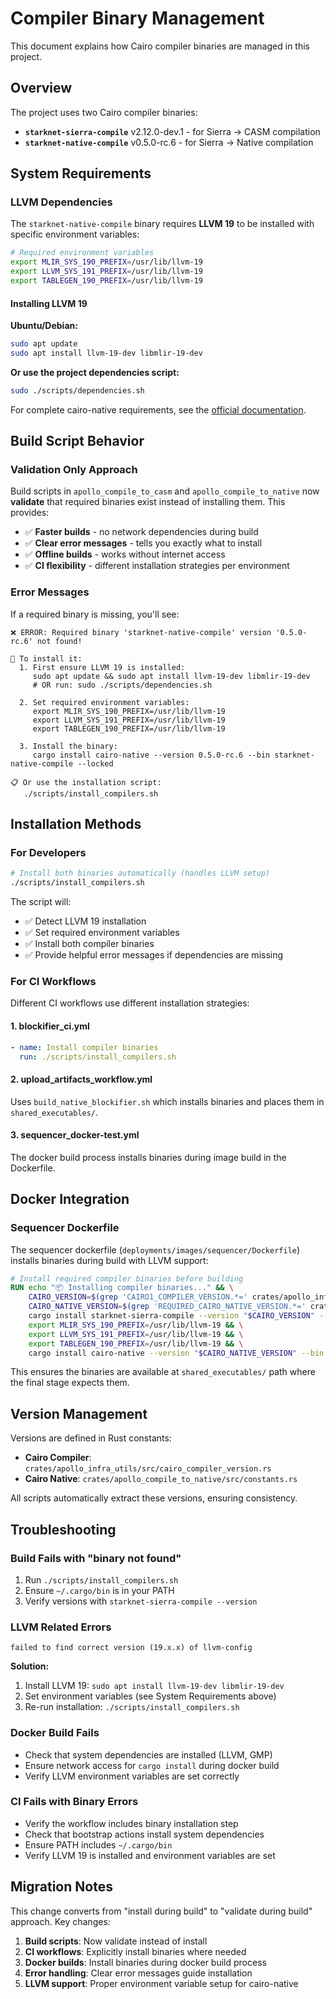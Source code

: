 # Compiler Binary Management

This document explains how Cairo compiler binaries are managed in this project.

## Overview

The project uses two Cairo compiler binaries:
- **`starknet-sierra-compile`** v2.12.0-dev.1 - for Sierra → CASM compilation
- **`starknet-native-compile`** v0.5.0-rc.6 - for Sierra → Native compilation

## System Requirements

### LLVM Dependencies

The `starknet-native-compile` binary requires **LLVM 19** to be installed with specific environment variables:

```bash
# Required environment variables
export MLIR_SYS_190_PREFIX=/usr/lib/llvm-19
export LLVM_SYS_191_PREFIX=/usr/lib/llvm-19
export TABLEGEN_190_PREFIX=/usr/lib/llvm-19
```

#### Installing LLVM 19

**Ubuntu/Debian:**
```bash
sudo apt update
sudo apt install llvm-19-dev libmlir-19-dev
```

**Or use the project dependencies script:**
```bash
sudo ./scripts/dependencies.sh
```

For complete cairo-native requirements, see the [official documentation](https://github.com/lambdaclass/cairo_native/blob/main/README.md).

## Build Script Behavior

### Validation Only Approach

Build scripts in `apollo_compile_to_casm` and `apollo_compile_to_native` now **validate** that required binaries exist instead of installing them. This provides:

- ✅ **Faster builds** - no network dependencies during build
- ✅ **Clear error messages** - tells you exactly what to install
- ✅ **Offline builds** - works without internet access
- ✅ **CI flexibility** - different installation strategies per environment

### Error Messages

If a required binary is missing, you'll see:

```
❌ ERROR: Required binary 'starknet-native-compile' version '0.5.0-rc.6' not found!

🔧 To install it:
  1. First ensure LLVM 19 is installed:
     sudo apt update && sudo apt install llvm-19-dev libmlir-19-dev
     # OR run: sudo ./scripts/dependencies.sh

  2. Set required environment variables:
     export MLIR_SYS_190_PREFIX=/usr/lib/llvm-19
     export LLVM_SYS_191_PREFIX=/usr/lib/llvm-19
     export TABLEGEN_190_PREFIX=/usr/lib/llvm-19

  3. Install the binary:
     cargo install cairo-native --version 0.5.0-rc.6 --bin starknet-native-compile --locked

📋 Or use the installation script:
   ./scripts/install_compilers.sh
```

## Installation Methods

### For Developers

```bash
# Install both binaries automatically (handles LLVM setup)
./scripts/install_compilers.sh
```

The script will:
- ✅ Detect LLVM 19 installation
- ✅ Set required environment variables
- ✅ Install both compiler binaries
- ✅ Provide helpful error messages if dependencies are missing

### For CI Workflows

Different CI workflows use different installation strategies:

#### 1. blockifier_ci.yml
```yaml
- name: Install compiler binaries
  run: ./scripts/install_compilers.sh
```

#### 2. upload_artifacts_workflow.yml
Uses `build_native_blockifier.sh` which installs binaries and places them in `shared_executables/`.

#### 3. sequencer_docker-test.yml
The docker build process installs binaries during image build in the Dockerfile.

## Docker Integration

### Sequencer Dockerfile

The sequencer dockerfile (`deployments/images/sequencer/Dockerfile`) installs binaries during build with LLVM support:

```dockerfile
# Install required compiler binaries before building
RUN echo "📦 Installing compiler binaries..." && \
    CAIRO_VERSION=$(grep 'CAIRO1_COMPILER_VERSION.*=' crates/apollo_infra_utils/src/cairo_compiler_version.rs | sed 's/.*"\(.*\)".*/\1/') && \
    CAIRO_NATIVE_VERSION=$(grep 'REQUIRED_CAIRO_NATIVE_VERSION.*=' crates/apollo_compile_to_native/src/constants.rs | sed 's/.*"\(.*\)".*/\1/') && \
    cargo install starknet-sierra-compile --version "$CAIRO_VERSION" --locked && \
    export MLIR_SYS_190_PREFIX=/usr/lib/llvm-19 && \
    export LLVM_SYS_191_PREFIX=/usr/lib/llvm-19 && \
    export TABLEGEN_190_PREFIX=/usr/lib/llvm-19 && \
    cargo install cairo-native --version "$CAIRO_NATIVE_VERSION" --bin starknet-native-compile --locked
```

This ensures the binaries are available at `shared_executables/` path where the final stage expects them.

## Version Management

Versions are defined in Rust constants:

- **Cairo Compiler**: `crates/apollo_infra_utils/src/cairo_compiler_version.rs`
- **Cairo Native**: `crates/apollo_compile_to_native/src/constants.rs`

All scripts automatically extract these versions, ensuring consistency.

## Troubleshooting

### Build Fails with "binary not found"
1. Run `./scripts/install_compilers.sh`
2. Ensure `~/.cargo/bin` is in your PATH
3. Verify versions with `starknet-sierra-compile --version`

### LLVM Related Errors
```
failed to find correct version (19.x.x) of llvm-config
```

**Solution:**
1. Install LLVM 19: `sudo apt install llvm-19-dev libmlir-19-dev`
2. Set environment variables (see System Requirements above)
3. Re-run installation: `./scripts/install_compilers.sh`

### Docker Build Fails
- Check that system dependencies are installed (LLVM, GMP)
- Ensure network access for `cargo install` during docker build
- Verify LLVM environment variables are set correctly

### CI Fails with Binary Errors
- Verify the workflow includes binary installation step
- Check that bootstrap actions install system dependencies
- Ensure PATH includes `~/.cargo/bin`
- Verify LLVM 19 is installed and environment variables are set

## Migration Notes

This change converts from "install during build" to "validate during build" approach. Key changes:

1. **Build scripts**: Now validate instead of install
2. **CI workflows**: Explicitly install binaries where needed
3. **Docker builds**: Install binaries during docker build process
4. **Error handling**: Clear error messages guide installation
5. **LLVM support**: Proper environment variable setup for cairo-native
